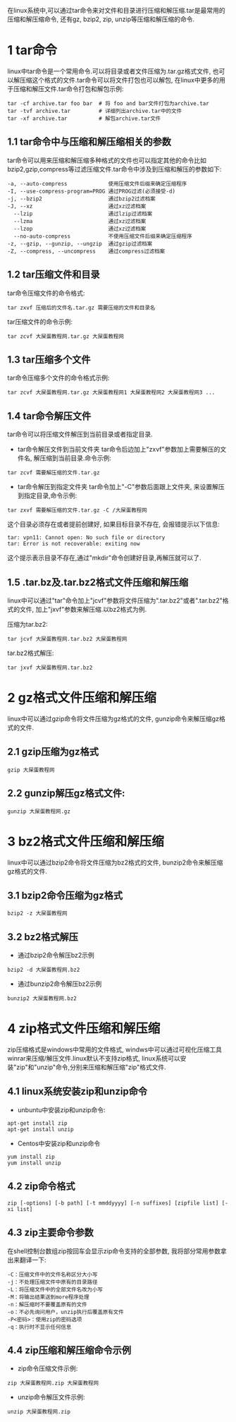 <div class="jumbotron">
<p>在linux系统中,可以通过tar命令来对文件和目录进行压缩和解压缩.tar是最常用的压缩和解压缩命令, 还有gz, bzip2, zip, unzip等压缩和解压缩的命令.</p>  
</div>

1 tar命令
===
linux中tar命令是一个常用命令.可以将目录或者文件压缩为.tar.gz格式文件, 也可以解压缩这个格式的文件.tar命令可以将文件打包也可以解包, 在linux中更多的用于压缩和解压文件.tar命令打包和解包示例:

```
tar -cf archive.tar foo bar  # 将 foo and bar文件打包为archive.tar
tar -tvf archive.tar         # 详细列出archive.tar中的文件
tar -xf archive.tar          # 解包archive.tar文件
```

1.1 tar命令中与压缩和解压缩相关的参数
---

tar命令可以用来压缩和解压缩多种格式的文件也可以指定其他的命令比如bzip2,gzip,compress等过滤压缩文件.tar命令中涉及到压缩和解压的参数如下:

```
-a, --auto-compress        		使用压缩文件后缀来确定压缩程序
-I, --use-compress-program=PROG 通过PROG过滤(必须接受-d)
-j, --bzip2                		通过bzip2过滤档案
-J, --xz                  		通过xz过滤档案
  --lzip                 		通过lzip过滤档案 
  --lzma                 		通过xz过滤档案
  --lzop                 		通过xz过滤档案
  --no-auto-compress     		不使用压缩文件后缀来确定压缩程序
-z, --gzip, --gunzip, --ungzip  通过gzip过滤档案
-Z, --compress, --uncompress   	通过compress过滤档案
```

1.2 tar压缩文件和目录
---

tar命令压缩文件的命令格式:
```
tar zxvf 压缩后的文件名.tar.gz 需要压缩的文件和目录名
```

tar压缩文件的命令示例:
```
tar zcvf 大屎蛋教程网.tar.gz 大屎蛋教程网
```

1.3 tar压缩多个文件
---

tar命令压缩多个文件的命令格式示例:
```
tar zcvf 大屎蛋教程网.tar.gz 大屎蛋教程网1 大屎蛋教程网2 大屎蛋教程网3 ...
```

1.4 tar命令解压文件
---

tar命令可以将压缩文件解压到当前目录或者指定目录.

- tar命令解压文件到当前文件夹
tar命令后边加上"zxvf"参数加上需要解压的文件名, 解压缩到当前目录.命令示例:

```
tar zcvf 需要解压缩的文件.tar.gz
```

- tar命令解压到指定文件夹
tar命令加上"-C"参数后面跟上文件夹, 来设置解压到指定目录,命令示例:

```
tar zxvf 需要解压缩的文件.tar.gz -C /大屎蛋教程网  
```

这个目录必须存在或者提前创建好, 如果目标目录不存在, 会报错提示以下信息:
```
tar: vpn11: Cannot open: No such file or directory
tar: Error is not recoverable: exiting now
```

这个提示表示目录不存在,通过"mkdir"命令创建好目录,再解压就可以了.

1.5 .tar.bz及.tar.bz2格式文件压缩和解压缩
--

linux中可以通过"tar"命令加上"jcvf"参数将文件压缩为".tar.bz2"或者".tar.bz2"格式的文件, 加上"jxvf"参数来解压缩.以bz2格式为例.


压缩为tar.bz2:

```
tar jcvf 大屎蛋教程网.tar.bz2 大屎蛋教程网
```

tar.bz2格式解压:

```
tar jxvf 大屎蛋教程网.tar.bz2
```

2 gz格式文件压缩和解压缩
===

linux中可以通过gzip命令将文件压缩为gz格式的文件, gunzip命令来解压缩gz格式的文件.

2.1 gzip压缩为gz格式
---

```
gzip 大屎蛋教程网
```

2.2 gunzip解压gz格式文件:
---

```
gunzip 大屎蛋教程网.gz
```

3 bz2格式文件压缩和解压缩
===

linux中可以通过bzip2命令将文件压缩为bz2格式的文件, bunzip2命令来解压缩gz格式的文件.

3.1 bzip2命令压缩为gz格式
---

```
bzip2 -z 大屎蛋教程网
```

3.2 bz2格式解压
---

- 通过bzip2命令解压bz2示例

```
bzip2 -d 大屎蛋教程网.bz2
```

- 通过bunzip2命令解压bz2示例

```
bunzip2 大屎蛋教程网.bz2
```

4 zip格式文件压缩和解压缩
===

zip压缩格式是windows中常用的文件格式, windws中可以通过可视化压缩工具winrar来压缩/解压文件.linux默认不支持zip格式, linux系统可以安装"zip"和"unzip"命令,分别来压缩和解压缩"zip"格式文件.

4.1 linux系统安装zip和unzip命令
---

- unbuntu中安装zip和unzip命令:

```
apt-get install zip
apt-get install unzip
```

- Centos中安装zip和unzip命令
```
yum install zip
yum install unzip
```

4.2 zip命令格式
---

```
zip [-options] [-b path] [-t mmddyyyy] [-n suffixes] [zipfile list] [-xi list]
```

4.3 zip主要命令参数
---

在shell控制台数组zip按回车会显示zip命令支持的全部参数, 我将部分常用参数拿出来翻译一下:

```
-C：压缩文件中的文件名称区分大小写
-j：不处理压缩文件中原有的目录路径
-L：将压缩文件中的全部文件名改为小写
-M：将输出结果送到more程序处理
-n：解压缩时不要覆盖原有的文件
-o：不必先询问用户，unzip执行后覆盖原有文件
-P<密码>：使用zip的密码选项
-q：执行时不显示任何信息
```

4.4 zip压缩和解压缩命令示例
---

- zip命令压缩文件示例:

```
zip 大屎蛋教程网.zip 大屎蛋教程网
```

- unzip命令解压文件示例:

```
unzip 大屎蛋教程网.zip
```